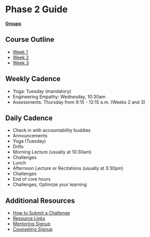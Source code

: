 # Phase 2 Guide

**[Groups](../../wiki)**

## Course Outline

- [Week 1](week-1.md)
- [Week 2](week-2.md)
- [Week 3](week-3.md)

## Weekly Cadence

- Yoga: Tuesday (mandatory)
- Engineering Empathy: Wednesday, 10:30am
- Assessments: Thursday from 9:15 - 12:15 a.m. (Weeks 2 and 3)

## Daily Cadence

- Check in with accountability buddies
- Announcements
- Yoga (Tuesday)
- Drills
- Morning Lecture (usually at 10:30am)
- Challenges
- Lunch
- Afternoon Lecture or Recitations (usually at 3:30pm)
- Challenges
- End of core hours
- Challenges, Optimize your learning

## Additional Resources

- [How to Submit a Challenge](resources/how-to-submit.md)
- [Resource Links](resources/resources.md)
- [Mentoring Signup](http://mentoring.devbootcamp.com/)  
- [Counseling Signup](resources/counseling_instructions.md)
